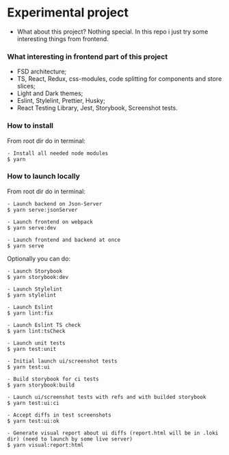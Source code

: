 # Experimental project
- What about this project? Nothing special. In this repo i just try some interesting things from frontend. 

### What interesting in frontend part of this project
- FSD architecture;
- TS, React, Redux, css-modules, code splitting for components and store slices;
- Light and Dark themes;
- Eslint, Stylelint, Prettier, Husky;
- React Testing Library, Jest, Storybook, Screenshot tests.

### How to install
From root dir do in terminal:

    - Install all needed node modules
    $ yarn

### How to launch locally
From root dir do in terminal:

    - Launch backend on Json-Server
    $ yarn serve:jsonServer

    - Launch frontend on webpack
    $ yarn serve:dev

    - Launch frontend and backend at once
    $ yarn serve

Optionally you can do:

    - Launch Storybook
    $ yarn storybook:dev

    - Launch Stylelint
    $ yarn stylelint

    - Launch Eslint
    $ yarn lint:fix

    - Launch Eslint TS check
    $ yarn lint:tsCheck

    - Launch unit tests
    $ yarn test:unit

    - Initial launch ui/screenshot tests
    $ yarn test:ui

    - Build storybook for ci tests
    $ yarn storybook:build

    - Launch ui/screenshot tests with refs and with builded storybook
    $ yarn test:ui:ci

    - Accept diffs in test screenshots
    $ yarn test:ui:ok

    - Generate visual report about ui diffs (report.html will be in .loki dir) (need to launch by some live server)
    $ yarn visual:report:html
